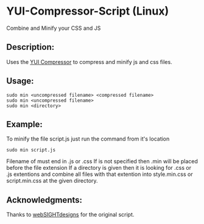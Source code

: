 # YUI-Compressor-Script (Linux)
Combine and Minify your CSS and JS

## Description: 
Uses the [YUI Compressor](http://yui.github.io/yuicompressor/) to compress and minify js and css files.

## Usage:
```
sudo min <uncompressed filename> <compressed filename>
sudo min <uncompressed filename>
sudo min <directory>
```

## Example: 
To minify the file script.js just run the command from it's location
```
sudo min script.js
```

Filename of <uncompressed filename> must end in .js or .css
If <compressed filename> is not specified then .min will be placed before the file extension
If a directory is given then it is looking for .css or .js extentions and combine all files with that extention into style.min.css or script.min.css at the given directory.

## Acknowledgments:
Thanks to [webSIGHTdesigns](http://www.websightdesigns.com/posts/view/bash-script-to-run-yui-compressor-in-linux) for the original script.
